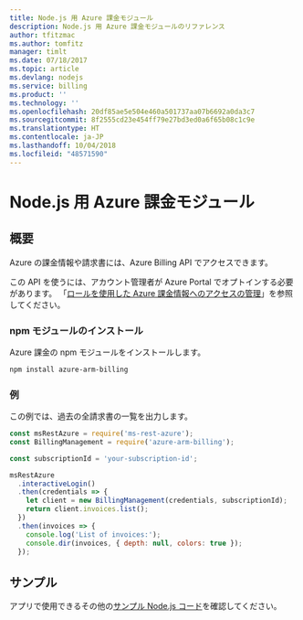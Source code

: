 ```yaml
---
title: Node.js 用 Azure 課金モジュール
description: Node.js 用 Azure 課金モジュールのリファレンス
author: tfitzmac
ms.author: tomfitz
manager: timlt
ms.date: 07/18/2017
ms.topic: article
ms.devlang: nodejs
ms.service: billing
ms.product: ''
ms.technology: ''
ms.openlocfilehash: 20df85ae5e504e460a501737aa07b6692a0da3c7
ms.sourcegitcommit: 8f2555cd23e454ff79e27bd3ed0a6f65b08c1c9e
ms.translationtype: HT
ms.contentlocale: ja-JP
ms.lasthandoff: 10/04/2018
ms.locfileid: "48571590"
---
```

# <a name="azure-billing-modules-for-nodejs"></a>Node.js 用 Azure 課金モジュール

## <a name="overview"></a>概要
Azure の課金情報や請求書には、Azure Billing API でアクセスできます。

この API を使うには、アカウント管理者が Azure Portal でオプトインする必要があります。 「[ロールを使用した Azure 課金情報へのアクセスの管理](https://docs.microsoft.com/azure/billing/billing-manage-access)」を参照してください。

### <a name="install-the-npm-module"></a>npm モジュールのインストール 

Azure 課金の npm モジュールをインストールします。 

```bash
npm install azure-arm-billing
```
### <a name="example"></a>例 
 
この例では、過去の全請求書の一覧を出力します。
 
```javascript 
const msRestAzure = require('ms-rest-azure');
const BillingManagement = require('azure-arm-billing');

const subscriptionId = 'your-subscription-id';

msRestAzure
  .interactiveLogin()
  .then(credentials => {
    let client = new BillingManagement(credentials, subscriptionId);
    return client.invoices.list();
  })
  .then(invoices => {
    console.log('List of invoices:');
    console.dir(invoices, { depth: null, colors: true });
  });
``` 


## <a name="samples"></a>サンプル

アプリで使用できるその他の[サンプル Node.js コード](https://azure.microsoft.com/resources/samples/?platform=nodejs)を確認してください。
